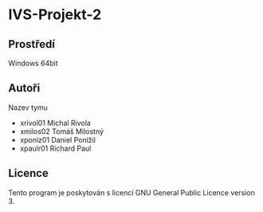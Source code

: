 # IVS-Projekt-2
Prostředí
---------

Windows 64bit

Autoři
------

Nazev tymu
- xrivol01 Michal Rivola 
- xmilos02 Tomáš Milostný 
- xponiz01 Daniel Ponížil 
- xpaulr01 Richard Paul

Licence
-------

Tento program je poskytován s licencí GNU General Public Licence version 3.